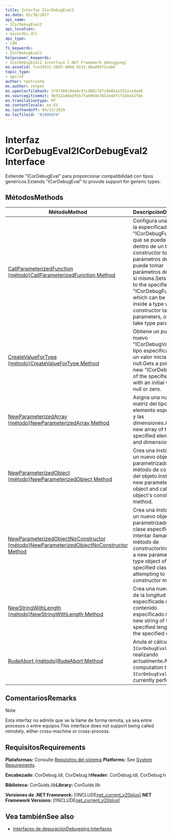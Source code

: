 ```yaml
---
title: Interfaz ICorDebugEval2
ms.date: 03/30/2017
api_name:
- ICorDebugEval2
api_location:
- mscordbi.dll
api_type:
- COM
f1_keywords:
- ICorDebugEval2
helpviewer_keywords:
- ICorDebugEval2 interface [.NET Framework debugging]
ms.assetid: fce34531-2687-406d-9131-d6ad94f2ce0e
topic_type:
- apiref
author: rpetrusha
ms.author: ronpet
ms.openlocfilehash: 3767368c9da8c97cd081787c0945a15552a1da46
ms.sourcegitcommit: 9b552addadfb57fab0b9e7852ed4f1f1b8a42f8e
ms.translationtype: MT
ms.contentlocale: es-ES
ms.lasthandoff: 04/23/2019
ms.locfileid: "61995974"
---
```

# <a name="icordebugeval2-interface"></a><span data-ttu-id="00cd0-102">Interfaz ICorDebugEval2</span><span class="sxs-lookup"><span data-stu-id="00cd0-102">ICorDebugEval2 Interface</span></span>

<span data-ttu-id="00cd0-103">Extiende "ICorDebugEval" para proporcionar compatibilidad con tipos genéricos.</span><span class="sxs-lookup"><span data-stu-id="00cd0-103">Extends "ICorDebugEval" to provide support for generic types.</span></span>  
  
## <a name="methods"></a><span data-ttu-id="00cd0-104">Métodos</span><span class="sxs-lookup"><span data-stu-id="00cd0-104">Methods</span></span>  
  
|<span data-ttu-id="00cd0-105">Método</span><span class="sxs-lookup"><span data-stu-id="00cd0-105">Method</span></span>|<span data-ttu-id="00cd0-106">Descripción</span><span class="sxs-lookup"><span data-stu-id="00cd0-106">Description</span></span>|  
|------------|-----------------|  
|[<span data-ttu-id="00cd0-107">CallParameterizedFunction (método)</span><span class="sxs-lookup"><span data-stu-id="00cd0-107">CallParameterizedFunction Method</span></span>](../../../../docs/framework/unmanaged-api/debugging/icordebugeval2-callparameterizedfunction-method.md)|<span data-ttu-id="00cd0-108">Configura una llamada a la especificada "ICorDebugFunction", que se puede anidar dentro de un tipo cuyo constructor toma parámetros de tipo, o puede tomar parámetros de tipo por sí misma.</span><span class="sxs-lookup"><span data-stu-id="00cd0-108">Sets up a call to the specified "ICorDebugFunction", which can be nested inside a type whose constructor takes type parameters, or can itself take type parameters.</span></span>|  
|[<span data-ttu-id="00cd0-109">CreateValueForType (método)</span><span class="sxs-lookup"><span data-stu-id="00cd0-109">CreateValueForType Method</span></span>](../../../../docs/framework/unmanaged-api/debugging/icordebugeval2-createvaluefortype-method.md)|<span data-ttu-id="00cd0-110">Obtiene un puntero a un nuevo "ICorDebugValue" del tipo especificado, con un valor inicial de cero o null.</span><span class="sxs-lookup"><span data-stu-id="00cd0-110">Gets a pointer to a new "ICorDebugValue" of the specified type, with an initial value of null or zero.</span></span>|  
|[<span data-ttu-id="00cd0-111">NewParameterizedArray (método)</span><span class="sxs-lookup"><span data-stu-id="00cd0-111">NewParameterizedArray Method</span></span>](../../../../docs/framework/unmanaged-api/debugging/icordebugeval2-newparameterizedarray-method.md)|<span data-ttu-id="00cd0-112">Asigna una nueva matriz del tipo de elemento especificado y las dimensiones.</span><span class="sxs-lookup"><span data-stu-id="00cd0-112">Allocates a new array of the specified element type and dimensions.</span></span>|  
|[<span data-ttu-id="00cd0-113">NewParameterizedObject (método)</span><span class="sxs-lookup"><span data-stu-id="00cd0-113">NewParameterizedObject Method</span></span>](../../../../docs/framework/unmanaged-api/debugging/icordebugeval2-newparameterizedobject-method.md)|<span data-ttu-id="00cd0-114">Crea una instancia de un nuevo objeto de tipo parametrizado y llama al método de constructor del objeto.</span><span class="sxs-lookup"><span data-stu-id="00cd0-114">Instantiates a new parameterized type object and calls the object's constructor method.</span></span>|  
|[<span data-ttu-id="00cd0-115">NewParameterizedObjectNoConstructor (método)</span><span class="sxs-lookup"><span data-stu-id="00cd0-115">NewParameterizedObjectNoConstructor Method</span></span>](../../../../docs/framework/unmanaged-api/debugging/icordebugeval2-newparameterizedobjectnoconstructor-method.md)|<span data-ttu-id="00cd0-116">Crea una instancia de un nuevo objeto de tipo parametrizado de la clase especificada sin intentar llamar a un método de constructor</span><span class="sxs-lookup"><span data-stu-id="00cd0-116">Instantiates a new parameterized type object of the specified class without attempting to call a constructor method</span></span>|  
|[<span data-ttu-id="00cd0-117">NewStringWithLength (método)</span><span class="sxs-lookup"><span data-stu-id="00cd0-117">NewStringWithLength Method</span></span>](../../../../docs/framework/unmanaged-api/debugging/icordebugeval2-newstringwithlength-method.md)|<span data-ttu-id="00cd0-118">Crea una nueva cadena de la longitud especificada con el contenido especificado.</span><span class="sxs-lookup"><span data-stu-id="00cd0-118">Creates a new string of the specified length with the specified contents.</span></span>|  
|[<span data-ttu-id="00cd0-119">RudeAbort (método)</span><span class="sxs-lookup"><span data-stu-id="00cd0-119">RudeAbort Method</span></span>](../../../../docs/framework/unmanaged-api/debugging/icordebugeval2-rudeabort-method.md)|<span data-ttu-id="00cd0-120">Anula el cálculo que `ICorDebugEval2` está realizando actualmente.</span><span class="sxs-lookup"><span data-stu-id="00cd0-120">Aborts the computation that this `ICorDebugEval2` is currently performing.</span></span>|  
  
## <a name="remarks"></a><span data-ttu-id="00cd0-121">Comentarios</span><span class="sxs-lookup"><span data-stu-id="00cd0-121">Remarks</span></span>  
  
> [!NOTE]
>  <span data-ttu-id="00cd0-122">Esta interfaz no admite que se la llame de forma remota, ya sea entre procesos o entre equipos.</span><span class="sxs-lookup"><span data-stu-id="00cd0-122">This interface does not support being called remotely, either cross-machine or cross-process.</span></span>  
  
## <a name="requirements"></a><span data-ttu-id="00cd0-123">Requisitos</span><span class="sxs-lookup"><span data-stu-id="00cd0-123">Requirements</span></span>  
 <span data-ttu-id="00cd0-124">**Plataformas:** Consulte [Requisitos del sistema](../../../../docs/framework/get-started/system-requirements.md).</span><span class="sxs-lookup"><span data-stu-id="00cd0-124">**Platforms:** See [System Requirements](../../../../docs/framework/get-started/system-requirements.md).</span></span>  
  
 <span data-ttu-id="00cd0-125">**Encabezado**: CorDebug.idl, CorDebug.h</span><span class="sxs-lookup"><span data-stu-id="00cd0-125">**Header:** CorDebug.idl, CorDebug.h</span></span>  
  
 <span data-ttu-id="00cd0-126">**Biblioteca:** CorGuids.lib</span><span class="sxs-lookup"><span data-stu-id="00cd0-126">**Library:** CorGuids.lib</span></span>  
  
 <span data-ttu-id="00cd0-127">**Versiones de .NET Framework:** [!INCLUDE[net_current_v20plus](../../../../includes/net-current-v20plus-md.md)]</span><span class="sxs-lookup"><span data-stu-id="00cd0-127">**.NET Framework Versions:** [!INCLUDE[net_current_v20plus](../../../../includes/net-current-v20plus-md.md)]</span></span>  
  
## <a name="see-also"></a><span data-ttu-id="00cd0-128">Vea también</span><span class="sxs-lookup"><span data-stu-id="00cd0-128">See also</span></span>

- [<span data-ttu-id="00cd0-129">Interfaces de depuración</span><span class="sxs-lookup"><span data-stu-id="00cd0-129">Debugging Interfaces</span></span>](../../../../docs/framework/unmanaged-api/debugging/debugging-interfaces.md)
